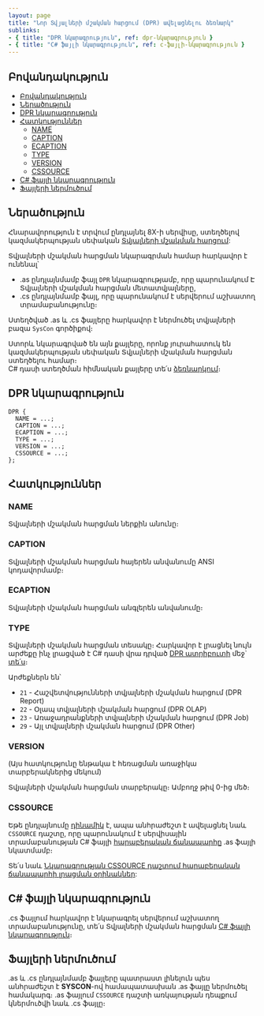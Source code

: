 ```yaml
---
layout: page
title: "Նոր Տվյալների մշակման հարցում (DPR) ավելացնելու ձեռնարկ"
sublinks:
- { title: "DPR նկարագրություն", ref: dpr-նկարագրություն }
- { title: "C# ֆայլի նկարագրություն", ref: c-ֆայլի-նկարագրություն }
---
```


## Բովանդակություն

- [Բովանդակություն](#բովանդակություն)
- [Ներածություն](#ներածություն)
- [DPR նկարագրություն](#dpr-նկարագրություն)
- [Հատկություններ](#հատկություններ)
  - [NAME](#name)
  - [CAPTION](#caption)
  - [ECAPTION](#ecaption)
  - [TYPE](#type)
  - [VERSION](#version)
  - [CSSOURCE](#cssource)
- [C# ֆայլի նկարագրություն](#c-ֆայլի-նկարագրություն)
- [Ֆայլերի ներմուծում](#ֆայլերի-ներմուծում)

## Ներածություն

Հնարավորություն է տրվում ընդլայնել 8X-ի սերվիսը, ստեղծելով կազմակերպության սեփական [Տվյալների մշակման հարցում](../../server_api/definitions/dpr.md):  

Տվյալների մշակման հարցման նկարագրման համար հարկավոր է ունենալ՝
* .as ընդլայնմամբ ֆայլ `DPR` նկարագրությամբ, որը պարունակում Է Տվյալների մշակման հարցման մետատվյալները,
* .cs ընդլայնմամբ ֆայլ, որը պարունակում է սերվերում աշխատող տրամաբանությունը։

Ստեղծված .as և .cs ֆայլերը հարկավոր է ներմուծել տվյալների բազա `SysCon` գործիքով։

Ստորև նկարագրված են այն քայլերը, որոնք յուրահատուկ են կազմակերպության սեփական Տվյալների մշակման հարցման ստեղծելու համար։  
C# դասի ստեղծման հիմնական քայլերը տե՛ս [ձեռնարկում](../../server_api/definitions/dpr_guide.md)։

## DPR նկարագրություն

``` as4x
DPR {
  NAME = ...;
  CAPTION = ...;
  ECAPTION = ...;
  TYPE = ...;
  VERSION = ...;
  CSSOURCE = ...;
};
```

## Հատկություններ

### NAME
Տվյալների մշակման հարցման ներքին անունը։

### CAPTION 
Տվյալների մշակման հարցման հայերեն անվանումը ANSI կոդավորմամբ։

### ECAPTION
Տվյալների մշակման հարցման անգլերեն անվանումը։

### TYPE 
Տվյալների մշակման հարցման տեսակը։
Հարկավոր է լրացնել նույն արժեքը ինչ լրացված է C# դասի վրա դրված [DPR ատրիբուտի](../../server_api/types/attributes/DPRAttribute.md) մեջ` [տե՛ս](../../server_api/definitions/dpr.md#dataprocessingrequest-դաս)։ 

Արժեքներն են՝
- `21` - Հաշվետվությունների տվյալների մշակման հարցում (DPR Report)
- `22` - Օլապ տվյալների մշակման հարցում (DPR OLAP)
- `23` - Առաջադրանքների տվյալների մշակման հարցում (DPR Job)
- `29` - Այլ տվյալների մշակման հարցում (DPR Other)

### VERSION 

(Այս հատկությունը ենթակա է հեռացման առաջիկա տարբերակներից մեկում)

Տվյալների մշակման հարցման տարբերակը։
Ամբողջ թիվ 0-ից մեծ։

### CSSOURCE 
Եթե ընդլայնումը [դինամիկ](../../architecture/extension.md#ընդլայնումների-ավելացում-syscon-գործիքով-ներմուծման-միջոցով) է, ապա անհրաժեշտ է ավելացնել նաև `CSSOURCE` դաշտը, որը պարունակում է սերվիսային տրամաբանության C# ֆայլի [հարաբերական ճանապարհը](https://phoenixnap.com/kb/absolute-path-vs-relative-path) .as ֆայլի նկատմամբ։

Տե՛ս նաև [Նկարագրության CSSOURCE դաշտում հարաբերական ճանապարհի լրացման օրինակներ](../../server_api/examples/relative_path_examples.md):

## C# ֆայլի նկարագրություն

.cs ֆայլում հարկավոր է նկարագրել սերվերում աշխատող տրամաբանությունը, տե՛ս Տվյալների մշակման հարցման [C# ֆայլի նկարագրություն](../../server_api/definitions/dpr_guide.md#c-ֆայլի-նկարագրություն)։

## Ֆայլերի ներմուծում

.as և .cs ընդլայնմամբ ֆայլերը պատրաստ լինելուն պես անհրաժեշտ է **SYSCON**-ով համապատասխան .as ֆայլը ներմուծել համակարգ։
.as ֆայլում `CSSOURCE` դաշտի առկայության դեպքում կներմուծվի նաև .cs ֆայլը։
